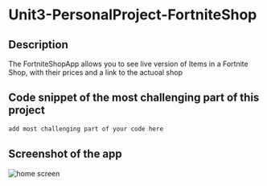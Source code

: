 # Unit3-PersonalProject-FortniteShop

## Description

The FortniteShopApp allows you to see live version of Items in a Fortnite Shop, with their prices and a link to the actuoal shop

## Code snippet of the most challenging part of this project

```swift
add most challenging part of your code here
```

## Screenshot of the app

![home screen](Assets/homescreen.png)
